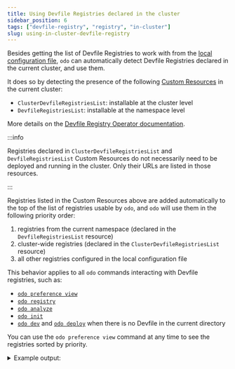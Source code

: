 ```yaml
---
title: Using Devfile Registries declared in the cluster
sidebar_position: 6
tags: ["devfile-registry", "registry", "in-cluster"]
slug: using-in-cluster-devfile-registry
---
```


Besides getting the list of Devfile Registries to work with from the [local configuration file](../../overview/configure.md#managing-devfile-registries),
`odo` can automatically detect Devfile Registries declared in the current cluster, and use them.

It does so by detecting the presence of the following [Custom Resources](https://kubernetes.io/docs/concepts/extend-kubernetes/api-extension/custom-resources/) in the current cluster:
- `ClusterDevfileRegistriesList`: installable at the cluster level
- `DevfileRegistriesList`: installable at the namespace level

More details on the [Devfile Registry Operator documentation](https://github.com/devfile/registry-operator/blob/main/REGISTRIES_LISTS.md).

:::info

Registries declared in `ClusterDevfileRegistriesList` and `DevfileRegistriesList` Custom Resources do not necessarily need to be deployed and running in the cluster.
Only their URLs are listed in those resources.

:::

Registries listed in the Custom Resources above are added automatically to the top of the list of registries usable by `odo`, and `odo` will use them in the following priority order:
1. registries from the current namespace (declared in the `DevfileRegistriesList` resource)
2. cluster-wide registries (declared in the `ClusterDevfileRegistriesList` resource) 
3. all other registries configured in the local configuration file

This behavior applies to all `odo` commands interacting with Devfile registries, such as:
- [`odo preference view`](../../command-reference/preference.md)
- [`odo registry`](../../command-reference/registry.md)
- [`odo analyze`](../../command-reference/json-output.md#odo-analyze--o-json)
- [`odo init`](../../command-reference/init.md)
- [`odo dev`](../../command-reference/dev.md) and [`odo deploy`](../../command-reference/deploy.md) when there is no Devfile in the current directory

You can use the `odo preference view` command at any time to see the registries sorted by priority.

<details>
<summary>Example output:</summary>

```shell
$ odo preference view
[...]                

Devfile registries:
 NAME                      URL                                                   SECURE 
 ns-devfile-registry       http://my-devfile-registry.my-ns.172.17.0.1.nip.io    No     
 ns-devfile-staging        https://registry.stage.devfile.io                     Yes    
 cluster-devfile-registry  http://my-devfile-registry.cluster.172.17.0.1.nip.io  No     
 cluster-devfile-staging   https://registry.stage.devfile.io                     Yes    
 cluster-devfile-prod      https://registry.devfile.io                           Yes    
 Staging                   https://registry.stage.devfile.io                     Yes     
 DefaultDevfileRegistry    https://registry.devfile.io                           Yes     

```
</details>
